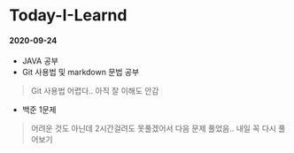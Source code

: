 # Today-I-Learnd


#### 2020-09-24
- JAVA 공부
- Git 사용법 및 markdown 문법 공부
 > Git 사용법 어렵다.. 아직 잘 이해도 안감
- 백준 1문제 
 > 어려운 것도 아닌데 2시간걸려도 못풀겠어서 다음 문제 풀었음.. 내일 꼭 다시 풀어보기
